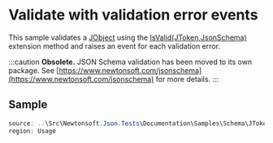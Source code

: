 ﻿# Validate with validation error events

This sample validates a [JObject](/API/newtonsoft/json/linq/jobject/) using the [IsValid(JToken,JsonSchema)](/API/newtonsoft/json/schema/extensions/#method-isvalid) extension method and raises an event for each validation error.

:::caution
**Obsolete.** JSON Schema validation has been moved to its own package. See [https://www.newtonsoft.com/jsonschema](https://www.newtonsoft.com/jsonschema) for more details.
:::

## Sample

```csharp Usage
source: ..\Src\Newtonsoft.Json.Tests\Documentation\Samples\Schema\JTokenValidateWithEvent.cs
region: Usage
```
